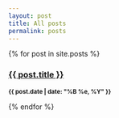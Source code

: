 ```yaml
---
layout: post
title: All posts
permalink: posts
---
```


{% for post in site.posts %}	
<h3><a href="{{ post.url }}">{{ post.title }}</a></h3>
<p><small><strong>{{ post.date | date: "%B %e, %Y" }}</strong></small></p>			
{% endfor %}